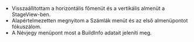 - Visszaállítottam a horizontális főmenüt és a vertikális almenüt a StageView-ben.
- Alapértelmezetten megnyitom a Számlák menüt és az első almenüpontot fókuszálom.
- A Névjegy menüpont most a BuildInfo adatait jeleníti meg.
